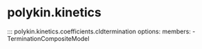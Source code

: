 # polykin.kinetics

::: polykin.kinetics.coefficients.cldtermination
    options:
        members:
            - TerminationCompositeModel

